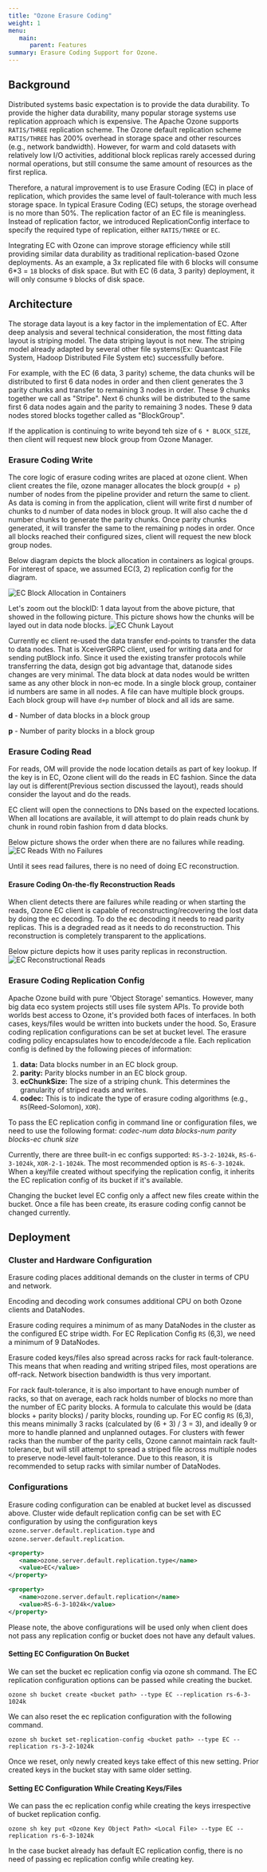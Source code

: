 ```yaml
---
title: "Ozone Erasure Coding"
weight: 1
menu:
   main:
      parent: Features
summary: Erasure Coding Support for Ozone.
---
```

<!---
  Licensed to the Apache Software Foundation (ASF) under one or more
  contributor license agreements.  See the NOTICE file distributed with
  this work for additional information regarding copyright ownership.
  The ASF licenses this file to You under the Apache License, Version 2.0
  (the "License"); you may not use this file except in compliance with
  the License.  You may obtain a copy of the License at

      http://www.apache.org/licenses/LICENSE-2.0

  Unless required by applicable law or agreed to in writing, software
  distributed under the License is distributed on an "AS IS" BASIS,
  WITHOUT WARRANTIES OR CONDITIONS OF ANY KIND, either express or implied.
  See the License for the specific language governing permissions and
  limitations under the License.
-->

## Background

Distributed systems basic expectation is to provide the data durability.
To provide the higher data durability, many popular storage systems use replication
approach which is expensive. The Apache Ozone supports `RATIS/THREE` replication scheme.
The Ozone default replication scheme `RATIS/THREE` has 200% overhead in storage
space and other resources (e.g., network bandwidth).
However, for warm and cold datasets with relatively low I/O activities, additional
block replicas rarely accessed during normal operations, but still consume the same
amount of resources as the first replica.

Therefore, a natural improvement is to use Erasure Coding (EC) in place of replication,
which provides the same level of fault-tolerance with much less storage space.
In typical Erasure Coding (EC) setups, the storage overhead is no more than 50%.
The replication factor of an EC file is meaningless. Instead of replication factor,
we introduced ReplicationConfig interface to specify the required type of replication,
either `RATIS/THREE` or `EC`.

Integrating EC with Ozone can improve storage efficiency while still providing similar
data durability as traditional replication-based Ozone deployments.
As an example, a 3x replicated file with 6 blocks will consume 6*3 = `18` blocks of disk space.
But with EC (6 data, 3 parity) deployment, it will only consume `9` blocks of disk space.

## Architecture

The storage data layout is a key factor in the implementation of EC. After deep analysis
and several technical consideration, the most fitting data layout is striping model.
The data striping layout is not new. The striping model already adapted by several other
file systems(Ex: Quantcast File System, Hadoop Distributed File System etc) successfully before.

For example, with the EC (6 data, 3 parity) scheme, the data chunks will be distributed to first 6 data nodes in order
and then client generates the 3 parity chunks and transfer to remaining 3 nodes in order.
These 9 chunks together we call as "Stripe". Next 6 chunks will be distributed to the same first 6 data nodes again
and the parity to remaining 3 nodes. These 9 data nodes stored blocks together called as "BlockGroup".

If the application is continuing to write beyond teh size of `6 * BLOCK_SIZE`, then client will request new block group from Ozone Manager.

### Erasure Coding Write

The core logic of erasure coding writes are placed at ozone client.
When client creates the file, ozone manager allocates the block group(`d + p`)
number of nodes from the pipeline provider and return the same to client.
As data is coming in from the application, client will write first d number of chunks
to d number of data nodes in block group. It will also cache the d number chunks
to generate the parity chunks. Once parity chunks generated, it will transfer the
same to the remaining p nodes in order. Once all blocks reached their configured sizes,
client will request the new block group nodes.

Below diagram depicts the block allocation in containers as logical groups.
For interest of space, we assumed EC(3, 2) replication config for the diagram.

![EC Block Allocation in Containers](EC-Write-Block-Allocation-in-Containers.png)


Let's zoom out the blockID: 1 data layout from the above picture, that showed in the following picture.
This picture shows how the chunks will be layed out in data node blocks.
![EC Chunk Layout](EC-Chunk-Layout.png)

Currently ec client re-used the data transfer end-points to transfer the data to data nodes.
That is XceiverGRPC client, used for writing data and for sending putBlock info.
Since it used the existing transfer protocols while transferring the data, design got big advantage that,
datanode sides changes are very minimal. The data block at data nodes would be written
same as any other block in non-ec mode. In a single block group, container id numbers
are same in all nodes. A file can have multiple block groups. Each block group will
have `d+p` number of block and all ids are same.

**d** - Number of data blocks in a block group

**p** - Number of parity blocks in a block group

### Erasure Coding Read

For reads, OM will provide the node location details as part of key lookup.
If the key is in EC, Ozone client will do the reads in EC fashion. Since the data lay out
is different(Previous section discussed the layout), reads should consider the layout and do the reads. 

EC client will open the connections to DNs based on the expected locations. When all locations are available,
it will attempt to do plain reads chunk by chunk in round robin fashion from d data blocks.

Below picture shows the order when there are no failures while reading.
![EC Reads With no Failures](EC-Reads-With-No-Failures.png)

Until it sees read failures, there is no need of doing EC reconstruction.

#### Erasure Coding On-the-fly Reconstruction Reads

When client detects there are failures while reading or when starting the reads,
Ozone EC client is capable of reconstructing/recovering the lost data by doing the ec decoding.
To do the ec decoding it needs to read parity replicas. This is a degraded read as it needs to do reconstruction.
This reconstruction is completely transparent to the applications.

Below picture depicts how it uses parity replicas in reconstruction.
![EC Reconstructional Reads](EC-Reconstructional-Read.png)

 ### Erasure Coding Replication Config

 Apache Ozone build with pure 'Object Storage' semantics. However, many big data
 eco system projects still uses file system APIs. To provide both worlds best access to Ozone,
 it's provided both faces of interfaces. In both cases, keys/files would be written into buckets under the hood.
 So, Erasure coding replication configurations can be set at bucket level.
 The erasure coding policy encapsulates how to encode/decode a file.
 Each replication config is defined by the following pieces of information: 
  1. **data:** Data blocks number in an EC block group.
  2. **parity:** Parity blocks number in an EC block group.
  3. **ecChunkSize:** The size of a striping chunk. This determines the granularity of striped reads and writes.
  4. **codec:** This is to indicate the type of erasure coding algorithms (e.g., `RS`(Reed-Solomon), `XOR`).

To pass the EC replication config in command line or configuration files, we need to use the following format:
*codec*-*num data blocks*-*num parity blocks*-*ec chunk size*

Currently, there are three built-in ec configs supported: `RS-3-2-1024k`, `RS-6-3-1024k`, `XOR-2-1-1024k`.
The most recommended option is `RS-6-3-1024k`. When a key/file created without specifying the replication config,
it inherits the EC replication config of its bucket if it's available.

Changing the bucket level EC config only a affect new files create within the bucket.
Once a file has been create, its erasure coding config cannot be changed currently. 

Deployment
----------
### Cluster and Hardware Configuration

Erasure coding places additional demands on the cluster in terms of CPU and network.

Encoding and decoding work consumes additional CPU on both Ozone clients and DataNodes.

Erasure coding requires a minimum of as many DataNodes in the cluster as
the configured EC stripe width. For EC Replication Config `RS` (6,3), we need
a minimum of 9 DataNodes.

Erasure coded keys/files also spread across racks for rack fault-tolerance.
This means that when reading and writing striped files, most operations are off-rack.
Network bisection bandwidth is thus very important.

For rack fault-tolerance, it is also important to have enough number of racks,
so that on average, each rack holds number of blocks no more than the number of EC parity blocks.
A formula to calculate this would be (data blocks + parity blocks) / parity blocks, rounding up.
For EC config `RS` (6,3), this means minimally 3 racks (calculated by (6 + 3) / 3 = 3),
and ideally 9 or more to handle planned and unplanned outages.
For clusters with fewer racks than the number of the parity cells, Ozone cannot maintain rack fault-tolerance,
but will still attempt to spread a striped file across multiple nodes to preserve node-level fault-tolerance.
Due to this reason, it is recommended to setup racks with similar number of DataNodes.

### Configurations

Erasure coding configuration can be enabled at bucket level as discussed above. 
Cluster wide default replication config can be set with EC configuration by using
the configuration keys `ozone.server.default.replication.type` and `ozone.server.default.replication`.

```XML
<property>
   <name>ozone.server.default.replication.type</name>
   <value>EC</value>
</property>

<property>
   <name>ozone.server.default.replication</name>
   <value>RS-6-3-1024k</value>
</property>
```

Please note, the above configurations will be used only when client does not pass
any replication config or bucket does not have any default values.

#### Setting EC Configuration On Bucket

We can set the bucket ec replication config via ozone sh command. The EC replication
configuration options can be passed while creating the bucket.

```shell
ozone sh bucket create <bucket path> --type EC --replication rs-6-3-1024k
```

We can also reset the ec replication configuration with the following command.

```shell
ozone sh bucket set-replication-config <bucket path> --type EC --replication rs-3-2-1024k
```

Once we reset, only newly created keys take effect of this new setting. Prior created keys in the bucket stay with same older setting.

#### Setting EC Configuration While Creating Keys/Files

We can pass the ec replication config while creating the keys irrespective of bucket replication config.

```shell
ozone sh key put <Ozone Key Object Path> <Local File> --type EC --replication rs-6-3-1024k
```

In the case bucket already has default EC replication config, there is no need of passing ec replication config while creating key.

